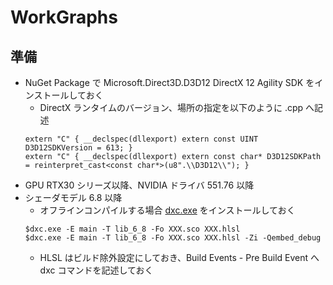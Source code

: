 # WorkGraphs

## 準備
- NuGet Package で Microsoft.Direct3D.D3D12 DirectX 12 Agility SDK をインストールしておく
    -  DirectX ランタイムのバージョン、場所の指定を以下のように .cpp へ記述
    ~~~
    extern "C" { __declspec(dllexport) extern const UINT D3D12SDKVersion = 613; }
    extern "C" { __declspec(dllexport) extern const char* D3D12SDKPath = reinterpret_cast<const char*>(u8".\\D3D12\\"); }
    ~~~
- GPU RTX30 シリーズ以降、NVIDIA ドライバ 551.76 以降 
- シェーダモデル 6.8 以降
    - オフラインコンパイルする場合 [dxc.exe](https://github.com/microsoft/DirectXShaderCompiler/releases) をインストールしておく
    ~~~
    $dxc.exe -E main -T lib_6_8 -Fo XXX.sco XXX.hlsl
    $dxc.exe -E main -T lib_6_8 -Fo XXX.sco XXX.hlsl -Zi -Qembed_debug
    ~~~
    - HLSL はビルド除外設定にしておき、Build Events - Pre Build Event へ dxc コマンドを記述しておく


